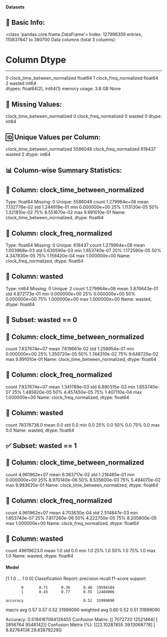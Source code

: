 #### Datasets

🧾 Basic Info:
------------------------------------------------------------
<class 'pandas.core.frame.DataFrame'>
Index: 127996359 entries, 110837847 to 380700
Data columns (total 3 columns):
 #   Column                         Dtype  
---  ------                         -----  
 0   clock_time_between_normalized  float64
 1   clock_freq_normalized          float64
 2   wasted                         int64  
dtypes: float64(2), int64(1)
memory usage: 3.8 GB
None

📌 Missing Values:
------------------------------------------------------------
clock_time_between_normalized    0
clock_freq_normalized            0
wasted                           0
dtype: int64

🆔 Unique Values per Column:
------------------------------------------------------------
clock_time_between_normalized    5586048
clock_freq_normalized             618437
wasted                                 2
dtype: int64

📊 Column-wise Summary Statistics:
------------------------------------------------------------

🔹 Column: clock_time_between_normalized
----------------------------------------
Type: float64
Missing: 0
Unique: 5586048
count    1.279964e+08
mean     7.132776e-02
std      1.244919e-01
min      0.000000e+00
25%      1.113130e-05
50%      1.321810e-02
75%      8.551670e-02
max      9.991010e-01
Name: clock_time_between_normalized, dtype: float64

🔹 Column: clock_freq_normalized
----------------------------------------
Type: float64
Missing: 0
Unique: 618437
count    1.279964e+08
mean     1.003968e-03
std      5.630590e-03
min      1.653740e-07
25%      1.172590e-05
50%      4.347830e-05
75%      1.159420e-04
max      1.000000e+00
Name: clock_freq_normalized, dtype: float64

🔹 Column: wasted
----------------------------------------
Type: int64
Missing: 0
Unique: 2
count    1.279964e+08
mean     3.876643e-01
std      4.872173e-01
min      0.000000e+00
25%      0.000000e+00
50%      0.000000e+00
75%      1.000000e+00
max      1.000000e+00
Name: wasted, dtype: float64

🚫 Subset: wasted == 0
------------------------------------------------------------

🔹 Column: clock_time_between_normalized
----------------------------------------
count    7.837674e+07
mean     7.619661e-02
std      1.258954e-01
min      0.000000e+00
25%      1.350720e-05
50%      1.744310e-02
75%      9.648720e-02
max      9.991010e-01
Name: clock_time_between_normalized, dtype: float64

🔹 Column: clock_freq_normalized
----------------------------------------
count    7.837674e+07
mean     1.341789e-03
std      6.890315e-03
min      1.653740e-07
25%      1.485820e-05
50%      4.457450e-05
75%      1.407110e-04
max      1.000000e+00
Name: clock_freq_normalized, dtype: float64

🔹 Column: wasted
----------------------------------------
count    78376736.0
mean            0.0
std             0.0
min             0.0
25%             0.0
50%             0.0
75%             0.0
max             0.0
Name: wasted, dtype: float64

✅ Subset: wasted == 1
------------------------------------------------------------

🔹 Column: clock_time_between_normalized
----------------------------------------
count    4.961962e+07
mean     6.363717e-02
std      1.218465e-01
min      0.000000e+00
25%      8.970140e-06
50%      8.535600e-03
75%      5.494070e-02
max      9.983620e-01
Name: clock_time_between_normalized, dtype: float64

🔹 Column: clock_freq_normalized
----------------------------------------
count    4.961962e+07
mean     4.703630e-04
std      2.514847e-03
min      1.653740e-07
25%      7.817260e-06
50%      4.222750e-05
75%      8.205800e-05
max      1.000000e+00
Name: clock_freq_normalized, dtype: float64

🔹 Column: wasted
----------------------------------------
count    49619623.0
mean            1.0
std             0.0
min             1.0
25%             1.0
50%             1.0
75%             1.0
max             1.0
Name: wasted, dtype: float64
#### Model
[1 1 0 ... 1 0 0]
Classification Report:
              precision    recall  f1-score   support

           0       0.71      0.36      0.48  19594184
           1       0.43      0.77      0.55  12404906

    accuracy                           0.52  31999090
   macro avg       0.57      0.57      0.52  31999090
weighted avg       0.60      0.52      0.51  31999090

Accuracy: 0.5194167084126455
Confusion Matrix:
[[ 7072720 12521464]
 [ 2856764  9548142]]
Confusion Matrix (%):
[[22.10287855 39.13068778]
 [ 8.92764138 29.83879229]]
